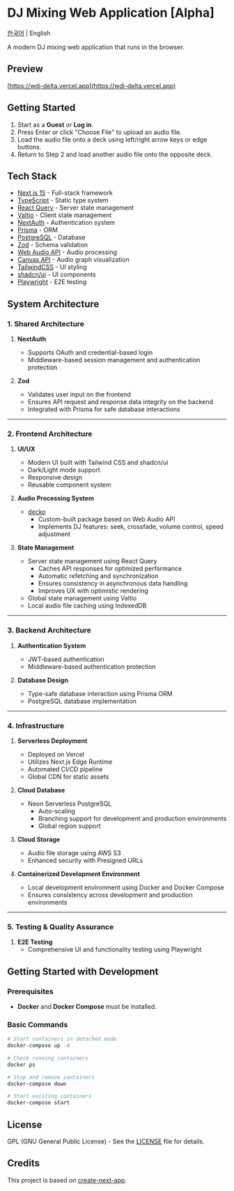# DJ Mixing Web Application [Alpha]

[한국어](README.md) | English

A modern DJ mixing web application that runs in the browser.

## Preview

[https://wdj-delta.vercel.app](https://wdj-delta.vercel.app)

## Getting Started

1. Start as a **Guest** or **Log in**.
2. Press Enter or click "Choose File" to upload an audio file.
3. Load the audio file onto a deck using left/right arrow keys or edge buttons.
4. Return to Step 2 and load another audio file onto the opposite deck.

## Tech Stack

- [Next.js 15](https://nextjs.org/) - Full-stack framework
- [TypeScript](https://www.typescriptlang.org/) - Static type system
- [React Query](https://tanstack.com/query/latest) - Server state management
- [Valtio](https://github.com/pmndrs/valtio) - Client state management
- [NextAuth](https://next-auth.js.org/) - Authentication system
- [Prisma](https://www.prisma.io) - ORM
- [PostgreSQL](https://www.postgresql.org) - Database
- [Zod](https://zod.dev/) - Schema validation
- [Web Audio API](https://developer.mozilla.org/en-US/docs/Web/API/Web_Audio_API) - Audio processing
- [Canvas API](https://developer.mozilla.org/en-US/docs/Web/API/Canvas_API) - Audio graph visualization
- [TailwindCSS](https://tailwindcss.com/) - UI styling
- [shadcn/ui](https://ui.shadcn.com/) - UI components
- [Playwright](https://playwright.dev) - E2E testing

## System Architecture

### 1. Shared Architecture

1. **NextAuth**

    - Supports OAuth and credential-based login
    - Middleware-based session management and authentication protection

2. **Zod**
    - Validates user input on the frontend
    - Ensures API request and response data integrity on the backend
    - Integrated with Prisma for safe database interactions

---

### 2. Frontend Architecture

1. **UI/UX**

    - Modern UI built with Tailwind CSS and shadcn/ui
    - Dark/Light mode support
    - Responsive design
    - Reusable component system

2. **Audio Processing System**

    - [decko](https://www.npmjs.com/package/@ghr95223/decko)
        - Custom-built package based on Web Audio API
        - Implements DJ features: seek, crossfade, volume control, speed adjustment

3. **State Management**
    - Server state management using React Query
        - Caches API responses for optimized performance
        - Automatic refetching and synchronization
        - Ensures consistency in asynchronous data handling
        - Improves UX with optimistic rendering
    - Global state management using Valtio
    - Local audio file caching using IndexedDB

---

### 3. Backend Architecture

1. **Authentication System**

    - JWT-based authentication
    - Middleware-based authentication protection

2. **Database Design**
    - Type-safe database interaction using Prisma ORM
    - PostgreSQL database implementation

---

### 4. Infrastructure

1. **Serverless Deployment**

    - Deployed on Vercel
    - Utilizes Next.js Edge Runtime
    - Automated CI/CD pipeline
    - Global CDN for static assets

2. **Cloud Database**

    - Neon Serverless PostgreSQL
        - Auto-scaling
        - Branching support for development and production environments
        - Global region support

3. **Cloud Storage**

    - Audio file storage using AWS S3
    - Enhanced security with Presigned URLs

4. **Containerized Development Environment**
    - Local development environment using Docker and Docker Compose
    - Ensures consistency across development and production environments

---

### 5. Testing & Quality Assurance

1. **E2E Testing**
    - Comprehensive UI and functionality testing using Playwright

## Getting Started with Development

### Prerequisites

- **Docker** and **Docker Compose** must be installed.

### Basic Commands

```sh
# Start containers in detached mode
docker-compose up -d

# Check running containers
docker ps

# Stop and remove containers
docker-compose down

# Start existing containers
docker-compose start
```

## License

GPL (GNU General Public License) - See the [LICENSE](LICENSE) file for details.

## Credits

This project is based on [create-next-app](https://github.com/vercel/next.js/tree/canary/packages/create-next-app).
